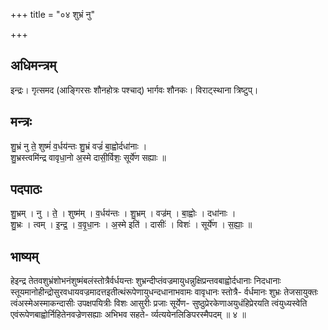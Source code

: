 +++
title = "०४ शुभ्रं नु"

+++
## अधिमन्त्रम्
इन्द्रः। गृत्समद (आङ्गिरसः शौनहोत्रः पश्चाद्) भार्गवः शौनकः। विराट्स्थाना त्रिष्टुप्।

## मन्त्रः
शु॒भ्रं नु ते॒ शुष्मं॑ व॒र्धय॑न्तः शु॒भ्रं वज्रं॑ बा॒ह्वोर्दधा॑नाः ।  
शु॒भ्रस्त्वमि॑न्द्र वावृधा॒नो अ॒स्मे दासी॒र्विशः॒ सूर्ये॑ण सह्याः ॥

## पदपाठः
शु॒भ्रम् । नु । ते॒ । शुष्म॑म् । व॒र्धय॑न्तः । शु॒भ्रम् । वज्र॑म् । बा॒ह्वोः । दधा॑नाः ।  
शु॒भ्रः । त्वम् । इ॒न्द्र॒ । व॒वृ॒धा॒नः । अ॒स्मे इति॑ । दासीः॑ । विशः॑ । सूर्ये॑ण । स॒ह्याः॒ ॥

## भाष्यम्
हेइन्द्र तेतवशुभ्रंशोभनंशुष्मंबलंस्तोत्रैर्वर्धयन्तः शुभ्रन्दीप्तंवज्रमायुधन्नुक्षिप्रन्तवबाह्वोर्दधानाः निदधानाः स्तूयमानोहीन्द्रोसुरवधायवज्रमादत्तइतीत्थंरूपेणायुधन्दधानाभवामः वावृधानः स्तोत्रै- र्वर्धमानः शुभ्रः तेजसायुक्तः त्वंअस्मेअस्माकन्दासीः उपक्षपयित्रीः विशः आसुरीः प्रजाः सूर्येण- सुष्ठुप्रेरकेणाअयुधंहिप्रेरयति त्वंयुध्यस्वेति एवंरूपेणबाह्वोर्निहितेनवज्रेणसह्याः अभिभव सहते- र्व्यत्ययेनलिङिपरस्मैपदम् ॥ ४ ॥